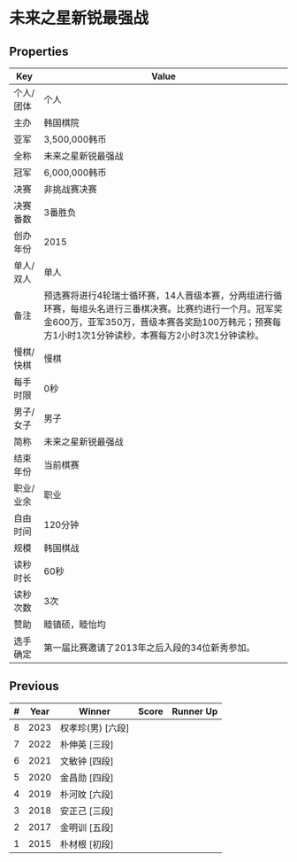 # 未来之星新锐最强战

## Properties

| Key | Value |
| --- | ----- |
| 个人/团体 | 个人 |
| 主办 | 韩国棋院 |
| 亚军 | 3,500,000韩币 |
| 全称 | 未来之星新锐最强战 |
| 冠军 | 6,000,000韩币 |
| 决赛 | 非挑战赛决赛 |
| 决赛番数 | 3番胜负 |
| 创办年份 | 2015 |
| 单人/双人 | 单人 |
| 备注 | 预选赛将进行4轮瑞士循环赛，14人晋级本赛，分两组进行循环赛，每组头名进行三番棋决赛。比赛约进行一个月。冠军奖金600万，亚军350万，晋级本赛各奖励100万韩元；预赛每方1小时1次1分钟读秒，本赛每方2小时3次1分钟读秒。 |
| 慢棋/快棋 | 慢棋 |
| 每手时限 | 0秒 |
| 男子/女子 | 男子 |
| 简称 | 未来之星新锐最强战 |
| 结束年份 | 当前棋赛 |
| 职业/业余 | 职业 |
| 自由时间 | 120分钟 |
| 规模 | 韩国棋战 |
| 读秒时长 | 60秒 |
| 读秒次数 | 3次 |
| 赞助 | 睦镇硕，睦怡均 |
| 选手确定 | 第一届比赛邀请了2013年之后入段的34位新秀参加。 |

## Previous

| # | Year | Winner | Score | Runner Up |
| --- | --- | --- | --- | --- |
| 8 | 2023 | 权孝珍(男) [六段] |  |  |
| 7 | 2022 | 朴伸英 [三段] |  |  |
| 6 | 2021 | 文敏钟 [四段] |  |  |
| 5 | 2020 | 金昌勋 [四段] |  |  |
| 4 | 2019 | 朴河旼 [六段] |  |  |
| 3 | 2018 | 安正己 [三段] |  |  |
| 2 | 2017 | 金明训 [五段] |  |  |
| 1 | 2015 | 朴材根 [初段] |  |  |

